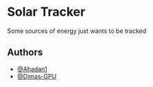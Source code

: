 # Solar Tracker

Some sources of energy just wants to be tracked

## Authors

- [@Ahadan1](https://www.github.com/Ahadan1)
- [@Dimas-GPU](https://github.com/Dimas-GPU)
